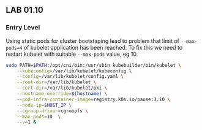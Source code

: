 ## LAB 01.10

### Entry Level

Using static pods for cluster bootstaping lead to problem that limit of `--max-pods=4` of kubelet application has been reached. To fix this we need to restart kubelet with suitable `--max-pods` value, eg 10.
```bash
sudo PATH=$PATH:/opt/cni/bin:/usr/sbin kubebuilder/bin/kubelet \
    --kubeconfig=/var/lib/kubelet/kubeconfig \
    --config=/var/lib/kubelet/config.yaml \
    --root-dir=/var/lib/kubelet \
    --cert-dir=/var/lib/kubelet/pki \
    --hostname-override=$(hostname) \
    --pod-infra-container-image=registry.k8s.io/pause:3.10 \
    --node-ip=$HOST_IP \
    --cgroup-driver=cgroupfs \
    --max-pods=10  \
    --v=1 &
```
